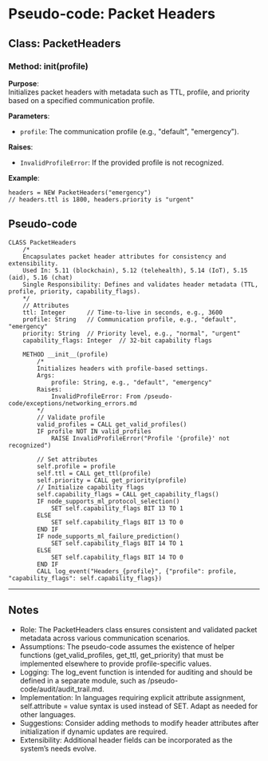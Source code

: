 # Pseudo-code: Packet Headers

## Class: PacketHeaders

### Method: __init__(profile)

**Purpose**:  
Initializes packet headers with metadata such as TTL, profile, and priority based on a specified communication profile.

**Parameters**:  
- `profile`: The communication profile (e.g., "default", "emergency").

**Raises**:  
- `InvalidProfileError`: If the provided profile is not recognized.

**Example**:  
```pseudo-code
headers = NEW PacketHeaders("emergency")
// headers.ttl is 1800, headers.priority is "urgent"
```

## Pseudo-code
```pseudo-code
CLASS PacketHeaders
    /*
    Encapsulates packet header attributes for consistency and extensibility.
    Used In: 5.11 (blockchain), 5.12 (telehealth), 5.14 (IoT), 5.15 (aid), 5.16 (chat)
    Single Responsibility: Defines and validates header metadata (TTL, profile, priority, capability_flags).
    */
    // Attributes
    ttl: Integer      // Time-to-live in seconds, e.g., 3600
    profile: String   // Communication profile, e.g., "default", "emergency"
    priority: String  // Priority level, e.g., "normal", "urgent"
    capability_flags: Integer  // 32-bit capability flags

    METHOD __init__(profile)
        /*
        Initializes headers with profile-based settings.
        Args:
            profile: String, e.g., "default", "emergency"
        Raises:
            InvalidProfileError: From /pseudo-code/exceptions/networking_errors.md
        */
        // Validate profile
        valid_profiles = CALL get_valid_profiles()
        IF profile NOT IN valid_profiles
            RAISE InvalidProfileError("Profile '{profile}' not recognized")

        // Set attributes
        self.profile = profile
        self.ttl = CALL get_ttl(profile)
        self.priority = CALL get_priority(profile)
        // Initialize capability flags
        self.capability_flags = CALL get_capability_flags()
        IF node_supports_ml_protocol_selection()
            SET self.capability_flags BIT 13 TO 1
        ELSE
            SET self.capability_flags BIT 13 TO 0
        END IF
        IF node_supports_ml_failure_prediction()
            SET self.capability_flags BIT 14 TO 1
        ELSE
            SET self.capability_flags BIT 14 TO 0
        END IF
        CALL log_event("Headers_{profile}", {"profile": profile, "capability_flags": self.capability_flags})
```

---

## Notes
- Role: The PacketHeaders class ensures consistent and validated packet metadata across various communication scenarios.
- Assumptions: The pseudo-code assumes the existence of helper functions (get_valid_profiles, get_ttl, get_priority) that must be implemented elsewhere to provide profile-specific values.
- Logging: The log_event function is intended for auditing and should be defined in a separate module, such as /pseudo-code/audit/audit_trail.md.
- Implementation: In languages requiring explicit attribute assignment, self.attribute = value syntax is used instead of SET. Adapt as needed for other languages.
- Suggestions: Consider adding methods to modify header attributes after initialization if dynamic updates are required.
- Extensibility: Additional header fields can be incorporated as the system’s needs evolve.
